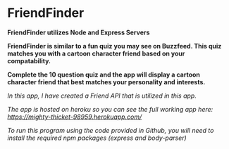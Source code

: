 # FriendFinder

**FriendFinder utilizes Node and Express Servers**

**FriendFinder is similar to a fun quiz you may see on Buzzfeed. This quiz matches you with a cartoon character friend based on your compatability.**

**Complete the 10 question quiz and the app will display a cartoon character friend that best matches your personality and interests.**

*In this app, I have created a Friend API that is utilized in this app.*

*The app is hosted on heroku so you can see the full working app here: 
https://mighty-thicket-98959.herokuapp.com/*

*To run this program using the code provided in Github, you will need to install the required npm packages (express and body-parser)*
